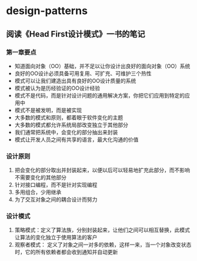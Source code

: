 # design-patterns
## 阅读《Head First设计模式》一书的笔记
### 第一章要点
- 知道面向对象（OO）基础，并不足以让你设计出良好的面向对象（OO）系统
- 良好的OO设计必须具备可用复用、可扩充、可维护三个热性
- 模式可以让我们建造出具有良好的OO设计质量的系统
- 模式被认为是历经验证的OO设计经验
- 模式不是代码，而是针对设计问题的通用解决方案，你把它们应用到特定的应用中
- 模式不是被发明，而是被实现
- 大多数的模式和原则，都着眼于软件变化的主题
- 大多数的模式都允许系统局部改变独立于其他部分
- 我们通常把系统中，会变化的部分抽出来封装
- 模式让开发人员之间有共享的语言，最大化沟通的价值

### 设计原则
1. 把会变化的部分取出并封装起来，以便以后可以轻易地扩充此部分，而不影响不需要变化的其他部分
2. 针对接口编程，而不是针对实现编程
3. 多用组合，少用继承
4. 为了交互对象之间的耦合设计而努力

### 设计模式
1. 策略模式：定义了算法族，分别封装起来，让他们之间可以相互替换，此模式让算法的变化独立于使用算法的客户
2. 观察者模式： 定义了对象之间一对多的依赖，这样一来，当一个对象改变状态时，它的所有依赖者都会收到通知并自动更新

